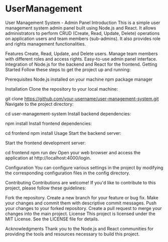 # UserManagement
User Management System - Admin Panel
Introduction
This is a simple user management system admin panel built using Node.js and React. It allows administrators to perform CRUD (Create, Read, Update, Delete) operations on application users and team members (sub-admins). It also provides role and rights management functionalities.

Features
Create, Read, Update, and Delete users.
Manage team members with different roles and access rights.
Easy-to-use admin panel interface.
Integration of Node.js for the backend and React for the frontend.
Getting Started
Follow these steps to get the project up and running:

Prerequisites
Node.js installed on your machine
npm package manager

Installation
Clone the repository to your local machine:


git clone https://github.com/your-username/user-management-system.git
Navigate to the project directory:


cd user-management-system
Install backend dependencies:


npm install
Install frontend dependencies:


cd frontend
npm install
Usage
Start the backend server:


Start the frontend development server:

cd frontend
npm run dev
Open your web browser and access the application at http://localhost:4000/login.

Configuration
You can configure various settings in the project by modifying the corresponding configuration files in the config directory.

Contributing
Contributions are welcome! If you'd like to contribute to this project, please follow these guidelines:

Fork the repository.
Create a new branch for your feature or bug fix.
Make your changes and commit them with descriptive commit messages.
Push your changes to your forked repository.
Create a pull request to merge your changes into the main project.
License
This project is licensed under the MIT License. See the LICENSE file for details.

Acknowledgments
Thank you to the Node.js and React communities for providing the tools and resources necessary to build this project.
